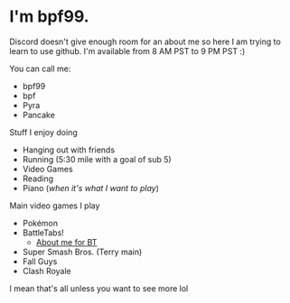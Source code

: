 # I'm bpf99. 

Discord doesn't give enough room for an about me so here I am trying to learn to use github.
I'm available from 8 AM PST to 9 PM PST :)

You can call me:
- bpf99
- bpf
- Pyra
- Pancake

Stuff I enjoy doing
- Hanging out with friends
- Running (5:30 mile with a goal of sub 5)
- Video Games
- Reading
- Piano (_when it's what I want to play_)

Main video games I play
- Pokémon
- BattleTabs!
  - [About me for BT](https://bpf99.github.io/Battletabs)
- Super Smash Bros. (Terry main)
- Fall Guys
- Clash Royale

I mean that's all unless you want to see more lol 

